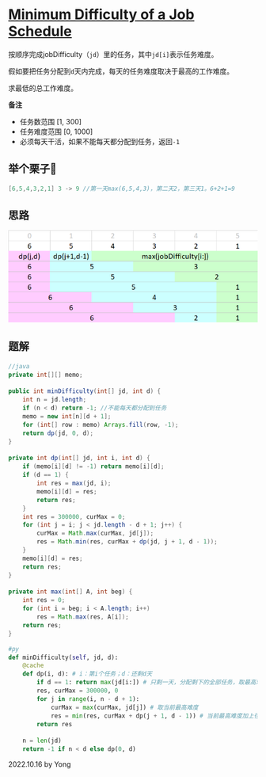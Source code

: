 # [Minimum Difficulty of a Job Schedule](https://leetcode.com/problems/minimum-difficulty-of-a-job-schedule/)

按顺序完成jobDifficulty（`jd`）里的任务，其中`jd[i]`表示任务难度。

假如要把任务分配到`d`天内完成，每天的任务难度取决于最高的工作难度。

求最低的总工作难度。

**备注**

- 任务数范围 [1, 300]
- 任务难度范围 [0, 1000]
- 必须每天干活，如果不能每天都分配到任务，返回`-1`

## 举个栗子🌰
```java
[6,5,4,3,2,1] 3 -> 9 //第一天max(6,5,4,3)，第二天2，第三天1。6+2+1=9
```

## 思路

![p1335.jpg](/pictures/p1335.jpg)

## 题解

```java
//java
private int[][] memo;

public int minDifficulty(int[] jd, int d) {
    int n = jd.length;
    if (n < d) return -1; //不能每天都分配到任务
    memo = new int[n][d + 1];
    for (int[] row : memo) Arrays.fill(row, -1);
    return dp(jd, 0, d);
}

private int dp(int[] jd, int i, int d) {
    if (memo[i][d] != -1) return memo[i][d];
    if (d == 1) {
        int res = max(jd, i);
        memo[i][d] = res;
        return res;
    }
    int res = 300000, curMax = 0;
    for (int j = i; j < jd.length - d + 1; j++) {
        curMax = Math.max(curMax, jd[j]);
        res = Math.min(res, curMax + dp(jd, j + 1, d - 1));
    }
    memo[i][d] = res;
    return res;
}

private int max(int[] A, int beg) {
    int res = 0;
    for (int i = beg; i < A.length; i++)
        res = Math.max(res, A[i]);
    return res;
}
```

```py
#py
def minDifficulty(self, jd, d):
    @cache
    def dp(i, d): # i：第i个任务；d：还剩d天
        if d == 1: return max(jd[i:]) # 只剩一天，分配剩下的全部任务，取最高难度
        res, curMax = 300000, 0
        for j in range(i, n - d + 1):
            curMax = max(curMax, jd[j]) # 取当前最高难度
            res = min(res, curMax + dp(j + 1, d - 1)) # 当前最高难度加上往后各日子里的最高难度，取最小的总和
        return res
        
    n = len(jd)
    return -1 if n < d else dp(0, d)
```

2022.10.16 by Yong